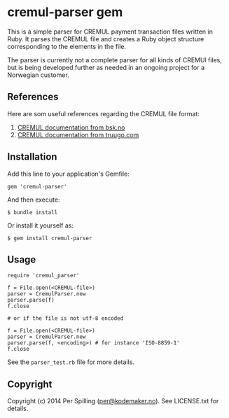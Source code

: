 # cremul-parser gem

This is a simple parser for CREMUL payment transaction files written in Ruby. It parses
the CREMUL file and creates a Ruby object structure corresponding to the elements in the file.

The parser is currently not a complete parser for all kinds of CREMUl files, but is 
being developed further as needed in an ongoing project for a Norwegian customer. 

## References

Here are som useful references regarding the CREMUL file format:

1. [CREMUL documentation from bsk.no](http://bsk.no/hovedmeny/gjeldende-standarder.aspx)
2. [CREMUL documentation from truugo.com](http://www.truugo.com/edifact/d12b/cremul/)

## Installation

Add this line to your application's Gemfile:

    gem 'cremul-parser'

And then execute:

    $ bundle install

Or install it yourself as:

    $ gem install cremul-parser

## Usage

```
require 'cremul_parser'

f = File.open(<CREMUL-file>)
parser = CremulParser.new
parser.parse(f)
f.close

# or if the file is not utf-8 encoded

f = File.open(<CREMUL-file>)
parser = CremulParser.new
parser.parse(f, <encoding>) # for instance 'ISO-8859-1'
f.close

```

See the `parser_test.rb` file for more details.

## Copyright

Copyright (c) 2014 Per Spilling (per@kodemaker.no). See LICENSE.txt for details.
